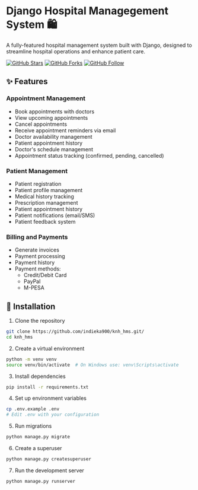 # Django Hospital Managegement System 🛍️

A fully-featured hospital management system built with Django, designed to streamline hospital operations and enhance patient care.

[![GitHub Stars](https://img.shields.io/github/stars/indieka900/knh_hms?style=social)](https://github.com/indieka900/knh_hms/stargazers)
[![GitHub Forks](https://img.shields.io/github/forks/indieka900/knh_hms?style=social)](https://github.com/indieka900/knh_hms/network/members)
[![GitHub Follow](https://img.shields.io/github/followers/indieka900?style=social)](https://github.com/indieka900)

## ✨ Features

### Appointment Management

- Book appointments with doctors
- View upcoming appointments
- Cancel appointments
- Receive appointment reminders via email
- Doctor availability management
- Patient appointment history
- Doctor's schedule management
- Appointment status tracking (confirmed, pending, cancelled)

### Patient Management

- Patient registration
- Patient profile management
- Medical history tracking
- Prescription management
- Patient appointment history
- Patient notifications (email/SMS)
- Patient feedback system

### Billing and Payments

- Generate invoices
- Payment processing
- Payment history
- Payment methods:
  - Credit/Debit Card
  - PayPal
  - M-PESA

## 🚀 Installation

1. Clone the repository

```bash
git clone https://github.com/indieka900/knh_hms.git/
cd knh_hms
```

2. Create a virtual environment

```bash
python -m venv venv
source venv/bin/activate  # On Windows use: venv\Scripts\activate
```

3. Install dependencies

```bash
pip install -r requirements.txt
```

4. Set up environment variables

```bash
cp .env.example .env
# Edit .env with your configuration
```

5. Run migrations

```bash
python manage.py migrate
```

6. Create a superuser

```bash
python manage.py createsuperuser
```

7. Run the development server

```bash
python manage.py runserver
```

